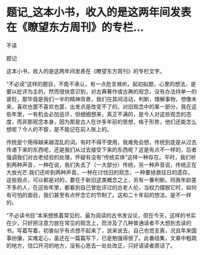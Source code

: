 # 题记_这本小书，收入的是这两年间发表在《瞭望东方周刊》的专栏...

不读

题记

这本小书，收入的是这两年间发表在《瞭望东方周刊》的专栏文字。

“不必读”这样的题目，不能不承认，有一点危言耸听。起初拟题，心里的想法，是要以批评为主的，然而很快意识到，对古典著作或古典的观念，没有办法持单一的褒贬，那毕竟是我们一半的精神背景，我们在其间活动，判断，理解事物，想像未来，喜欢也罢不喜欢也罢，出发点是改变不了的。对旧观念中的某一部分，我在这些年里，一有机会必加诋讦，但细细想来，真正不满的，是今人对这些观念的态度，而非那观念本身，因为那是古人在许多年前的思想，格于形势，他们还能怎么想呢？今人的不智，是不能记在前人账上的。

传统是个用得越来越混乱的词。有时不得不使用，我难免会想，传统到底是从过去传递下来的东西呢，还是我们从过去接受下来的东西呢？这是有点不一样的，后者强调我们对古老经验的处理，怀疑有没有“传统实体”这样一种存在。平时，我们听到两种声音，一种在说，我们失去了（一大部分）传统，另一种声音说，传统正在大放光芒.我们还听到两种声音，一种在讨伐旧的观念，一种要拯救往日的遗存。这些观点，可以都是对的，要在于新旧这类概念之上，另有一番判断。同我年龄差不多的人，在这些年里，都看到自己曾批评过的古老人伦，当权力摆脱它时，如何有可怕的面目，我们甚至有点怀念它的节制了。这和二十年前的想法，是不一样的。

“不必读书目”本来想拣着常见的、最为阅读的古书发议论，但在今天，这样的书实在少，只好把注意力放在常见的观念上，而涉及了几种普通读者不大想到去读的书。写着写着，初衷似乎有点想不起来了，说来说去，自己也觉支离，况且年来国事纷攘，实难定心，虽还在一篇篇写下，已是勉强得很了。此番结集，文章中粗疏的地方，信口开河的地方，没有心思去一处处改正，只好请读者原谅了。